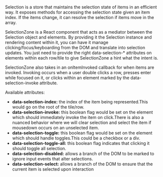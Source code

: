 Selection is a store that maintains the selection state of items in an efficient way.
It exposes methods for accessing the selection state given an item index.
If the items change, it can resolve the selection if items move in the array.

SelectionZone is a React component that acts as a mediator between the Selection object and elements. By providing it the Selection instance and rendering content within it, you can have it manage clicking/focus/keyboarding from the DOM and translate into selection updates. You just need to provide the right data-selection-\* attributes on elements within each row/tile to give SelectionZone a hint what the intent is.

SelectionZone also takes in an onItemInvoked callback for when items are invoked. Invoking occurs when a user double clicks a row, presses enter while focused on it, or clicks within an element marked by the data-selection-invoke attribute.

Available attributes:

- **data-selection-index:** the index of the item being represented.This would go on the root of the tile/row.
- **data-selection-invoke:** this boolean flag would be set on the element which should immediately invoke the item on click.There is also a nuanced behavior where we will clear selection and select the item if mousedown occurs on an unselected item.
- **data-selection-toggle:** this boolean flag would be set on the element which should handle toggles.This could be a checkbox or a div.
- **data-selection-toggle-all:** this boolean flag indicates that clicking it should toggle all selection.
- **data-selection-disabled:** allows a branch of the DOM to be marked to ignore input events that alter selections.
- **data-selection-select:** allows a branch of the DOM to ensure that the current item is selected upon interaction
